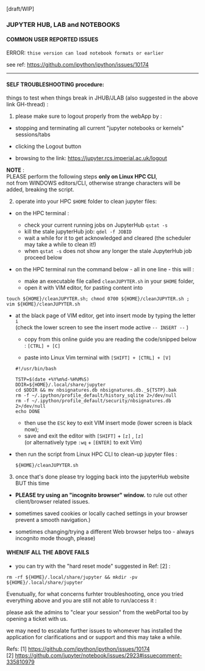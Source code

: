 
[draft/WIP]

### JUPYTER HUB, LAB and NOTEBOOKS



#### COMMON USER REPORTED ISSUES


ERROR: `thise version can load notebook formats or earlier`    

see ref:
https://github.com/ipython/ipython/issues/10174   






---

#### SELF TROUBLESHOOTING procedure:

things to test when things break in JHUB/JLAB (also suggested in the above link GH-thread) :  

1. please make sure to logout properly from the webApp by :

- stopping and terminating all current "jupyter notebooks or kernels" sessions/tabs

- clicking the Logout button  

- browsing to the link: https://jupyter.rcs.imperial.ac.uk/logout  

**NOTE** :   
PLEASE perform the following steps **only on Linux HPC CLI**,   
not from WINDOWS editors/CLI, otherwise strange characters will be added, breaking the script.

2. operate into your HPC `$HOME` folder to clean jupyter files:

- on the HPC terminal :
  - check your current running jobs on JupyterHub `qstat -s`   
  - kill the stale jupyterHub job: `qdel -f JOBID`  
  - wait a while for it to get acknowledged and cleared (the scheduler may take a while to clean it!)
  - when `qstat -s` does not show any longer the stale JupyterHub job proceed below


- on the HPC terminal run the command below - all in one line - this will :
  - make an executable file called `cleanJUPYTER.sh` in your `$HOME` folder,
  - open it with VIM editor, for pasting content into     

`touch ${HOME}/cleanJUPYTER.sh; chmod 0700 ${HOME}/cleanJUPYTER.sh ; vim ${HOME}/cleanJUPYTER.sh`

- at the black page of VIM editor, get into insert mode by typing the letter  `i`  
    (check the lower screen to see the insert mode active `-- INSERT --` )

    - copy from this online guide you are reading the code/snipped below : `[CTRL] + [C]`     

    - paste into Linux Vim terminal with `[SHIFT] + [CTRL] + [V]`  

  ```
  #!/usr/bin/bash

  TSTP=$(date +%Y%m%d-%H%M%S)
  DDIR=${HOME}/.local/share/jupyter
  cd $DDIR && mv nbsignatures.db nbsignatures.db._${TSTP}.bak
  rm -f ~/.ipython/profile_default/history_sqlite 2>/dev/null
  rm -f ~/.ipython/profile_default/security/nbsignatures.db 2>/dev/null
  echo DONE
  ```

  - then use the `ESC` key to exit VIM insert mode (lower screen is black now);  
  - save and exit the editor with `[SHIFT]` + `[z]` , `[z]`  
    (or alternatively type `:wq` + `[ENTER]` to exit Vim)  


- then run the script from Linux HPC CLI to clean-up jupyter files :

  `${HOME}/cleanJUPYTER.sh`



3. once that's done please try logging back into the jupyterHub website BUT this time   

- **PLEASE try using an "incognito browser" window.** to rule out other client/browser related issues.  

- sometimes saved cookies or locally cached settings in your browser prevent a smooth navigation.)

- sometimes changing/trying a different Web browser helps too - always incognito mode though, please)



#### WHEN/IF ALL THE ABOVE FAILS

- you can try with the "hard reset mode" suggested in Ref: [2]  :

`rm -rf ${HOME}/.local/share/jupyter && mkdir -pv ${HOME}/.local/share/jupyter`  


Evenutually, for what concerns furhter troubleshooting, once you tried everything above and you are still not able to run/access it :

please ask the admins to "clear your session" from the webPortal too by opening a ticket with us.

we may need to escalate further issues to whomever has installed the application for clarifications and or support and this may take a while.









Refs:
[1] https://github.com/ipython/ipython/issues/10174  
[2] https://github.com/jupyter/notebook/issues/2923#issuecomment-335810979  


